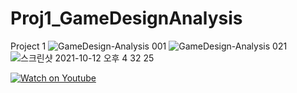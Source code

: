 # Proj1_GameDesignAnalysis
Project 1 
![GameDesign-Analysis 001](https://user-images.githubusercontent.com/55238671/136911784-8d2a68a4-12ca-40e9-be43-9239be6894a5.jpeg)
![GameDesign-Analysis 021](https://user-images.githubusercontent.com/55238671/136911837-f9897b4f-6438-4dc8-8f83-de8402d8c461.jpeg)
![스크린샷 2021-10-12 오후 4 32 25](https://user-images.githubusercontent.com/55238671/136911884-7bc18fae-7ce1-4e94-8412-11aef770af37.png)

[![Watch on Youtube](https://user-images.githubusercontent.com/55238671/137104956-28e5f689-b52a-4be9-bce0-85608a517ba8.png)](https://youtu.be/1OyYWskyj50)


